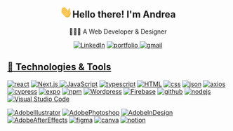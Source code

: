 <h2 align="center"><img src="./media/waving-hand.gif" width="28">Hello there! I'm Andrea</h2>
<p align="center">👩🏻‍💻 A Web Developer & Designer</p>
<p align='center'>
  <a href="https://www.linkedin.com/in/andreawzh/"><img alt="LinkedIn" src="https://img.shields.io/badge/LinkedIn-0077B5?style=for-the-badge&logo=linkedin&logoColor=white"></a>
  <a href="https://andreaw.vercel.app/"><img alt="portfolio" src="https://img.shields.io/badge/Portfolio-255E63?style=for-the-badge&logo=About.me&logoColor=white"></>
  <a href="mailto:andrea.wzg@gmail.com"><img alt="gmail" src="https://img.shields.io/badge/Gmail-D14836?style=for-the-badge&logo=gmail&logoColor=white"></button>
</p>

<h2 align='left'> 🔨 Technologies & Tools </h2>
<p align='left'>
  <a href="#"><img height="28" alt="react" src="https://img.shields.io/badge/React-142d74?style=for-the-badge&logo=react&logoColor=61DAFB"></a>
  <a href="#"><img height="28" alt="Next.js" src="https://img.shields.io/badge/Next-7dd5d2?style=for-the-badge&logo=next.js&logoColor=white">
  <a href="#"><img height="28" alt="JavaScript" src="https://img.shields.io/badge/JavaScript-323330?style=for-the-badge&logo=javascript&logoColor=F7DF1E"></a>
  <a href="#"><img height="28" border="none" alt="typescript" src="https://img.shields.io/badge/TypeScript-007ACC?style=for-the-badge&logo=typescript&logoColor=white"></a>
  <a href="#"><img height="28" alt="HTML" src="https://img.shields.io/badge/HTML5-E34F26?style=for-the-badge&logo=html5&logoColor=white"></a>
  <a href="#"><img height="28" alt="css" src="https://img.shields.io/badge/CSS3-1572B6?style=for-the-badge&logo=css3&logoColor=white"></a>
  <a href="#"><img height="28" alt="json" src="https://img.shields.io/badge/json-5E5C5C?style=for-the-badge&logo=json&logoColor=white"></a>
  <a href="#"><img height="28" alt="axios" src="https://img.shields.io/badge/axios-671ddf?&style=for-the-badge&logo=axios&logoColor=white"></a>
  <a href="#"><img height="28" alt="cypress" src="https://img.shields.io/badge/Cypress-60b995?style=for-the-badge&logo=cypress&logoColor=white"></a>
  <a href="#"><img height="28" alt="expo" src="https://img.shields.io/badge/Expo-4b38ed?style=for-the-badge&logo=expo&logoColor=white"></a>
  <a href="#"><img height="28" alt="npm" src="https://img.shields.io/badge/npm-CB3837?style=for-the-badge&logo=npm&logoColor=white"></a>
  <a href="#"><img height="28" alt="Wordpress" src="https://img.shields.io/badge/Wordpress-21759B?style=for-the-badge&logo=wordpress&logoColor=white"></a>
  <a href="#"><img height="28" alt="Firebase" src="https://img.shields.io/badge/Firebase-039BE5?style=for-the-badge&logo=Firebase&logoColor=white"></a>
  <a href="#"><img height="28" alt="github" src="https://img.shields.io/badge/GitHub-4f1e56?style=for-the-badge&logo=github&logoColor=white"></a>
  <a href="#"><img height="28" alt="nodejs" src="https://img.shields.io/badge/Node%20js-339933?style=for-the-badge&logo=nodedotjs&logoColor=white"></a>
  <a href="#"><img height="28" alt="Visual Studio Code" src="https://img.shields.io/badge/Visual_Studio_Code-0078D4?style=for-the-badge&logo=visual%20studio%20code&logoColor=white"></a>
</p>
<p align='left'>
  <a href="#"><img height="28" alt="AdobeIllustrator" src="https://img.shields.io/badge/Adobe%20Illustrator-FF9A00?style=for-the-badge&logo=adobe%20illustrator&logoColor=white"></a>
  <a href="#"><img height="28" alt="AdobePhotoshop" src="https://img.shields.io/badge/Adobe%20Photoshop-31A8FF?style=for-the-badge&logo=Adobe%20Photoshop&logoColor=black"></a>
  <a href="#"><img height="28" alt="AdobeInDesign" src="https://img.shields.io/badge/Adobe%20InDesign-FF3366?style=for-the-badge&logo=Adobe%20InDesign&logoColor=white"></a>
  <a href="#"><img height="28" alt="AdobeAfterEffects" src="https://img.shields.io/badge/Adobe%20after%20affects-CF96FD?style=for-the-badge&logo=Adobe%20after%20effects&logoColor=393665"></a>
  <a href="#"><img height="28" alt="figma" src="https://img.shields.io/badge/Figma-F24E1E?style=for-the-badge&logo=figma&logoColor=white"></a>
  <a href="#"><img height="28" alt="canva" src="https://img.shields.io/badge/Canva-%2300C4CC.svg?&style=for-the-badge&logo=Canva&logoColor=white"></a>
  <a href="#"><img height="28" alt="notion" src="https://img.shields.io/badge/Notion-1284cf?style=for-the-badge&logo=notion&logoColor=white"></a>
</p>

<!--
**Andreawz3/Andreawz3** is a ✨ _special_ ✨ repository because its `README.md` (this file) appears on your GitHub profile.

Here are some ideas to get you started:

- 🔭 I’m currently working on ...
- 🌱 I’m currently learning ...
- 👯 I’m looking to collaborate on ...
- 🤔 I’m looking for help with ...
- 💬 Ask me about ...
- 📫 How to reach me: ...
- 😄 Pronouns: ...
- ⚡ Fun fact: ...
-->
